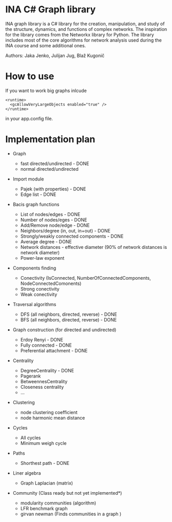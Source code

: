 # INA C# Graph library

INA graph library is a C# library for the creation, manipulation, and study of the structure, dynamics, and functions of complex networks. The inspiration for the library comes from the Networkx library for Python. The library includes most of the core algorithms for network analysis used during the INA course and some additional ones.

Authors: Jaka Jenko, Julijan Jug, Blaž Kugonič  

# How to use
If you want to work big graphs inlcude

```
<runtime>
  <gcAllowVeryLargeObjects enabled="true" />
</runtime>
```

in your app.config file.

# Implementation plan    

- Graph 
  - fast directed/undirected - DONE  
  - normal directed/undirected  

- Import module
  - Pajek (with properties) - DONE
  - Edge list - DONE
  
- Bacis graph functions
  - List of nodes/edges - DONE
  - Number of nodes/eges - DONE
  - Add/Remove node/edge - DONE
  - Neighbors/degree (in, out, in+out) - DONE
  - Strongly/weakly connected components - DONE
  - Average degree - DONE
  - Network distances - effective diameter (90% of network distances is network diameter)
  - Power-law exponent

- Components finding
  - Conectivity (IsConnected, NumberOfConnectedComponents, NodeConnectedComonents)
  - Strong conectivity
  - Weak conectivity

- Traversal algorithms
  - DFS (all neighbors, directed, reverse) - DONE
  - BFS (all neighbors, directed, reverse) - DONE

- Graph construction (for directed and undirected)
  - Erdoy Renyi - DONE
  - Fully connected - DONE
  - Preferential attachment - DONE

- Centrality
  - DegreeCentrality - DONE
  - Pagerank
  - BetweennesCentrality
  - Closeness centrality
  - ...
  
- Clustering
  - node clustering coefficient
  - node harmonic mean distance
  
- Cycles 
  - All cycles
  - Minimum weigh cycle
   
- Paths
  - Shorthest path - DONE
    
- Liner algebra
  - Graph Laplacian (matrix)

- Community (Class ready but not yet implemented*)
  - modularity communities (algorithm)
  - LFR benchmark graph
  - girvan newman (Finds communities in a graph ) 

 
 
